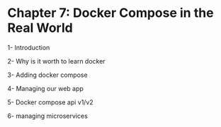 # Chapter 7: Docker Compose in the Real World

1- Introduction

2- Why is it worth to learn docker

3- Adding docker compose 

4- Managing our web app

5- Docker compose api v1/v2

6- managing microservices
